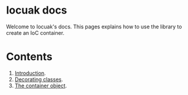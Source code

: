 # Iocuak docs

Welcome to Iocuak's docs. This pages explains how to use the library to create an IoC container.

# Contents

1. [Introduction](./contents/1-introduction.md).
2. [Decorating classes](./contents/2-decorating-classes).
3. [The container object](./contents/3-the-container-object).
